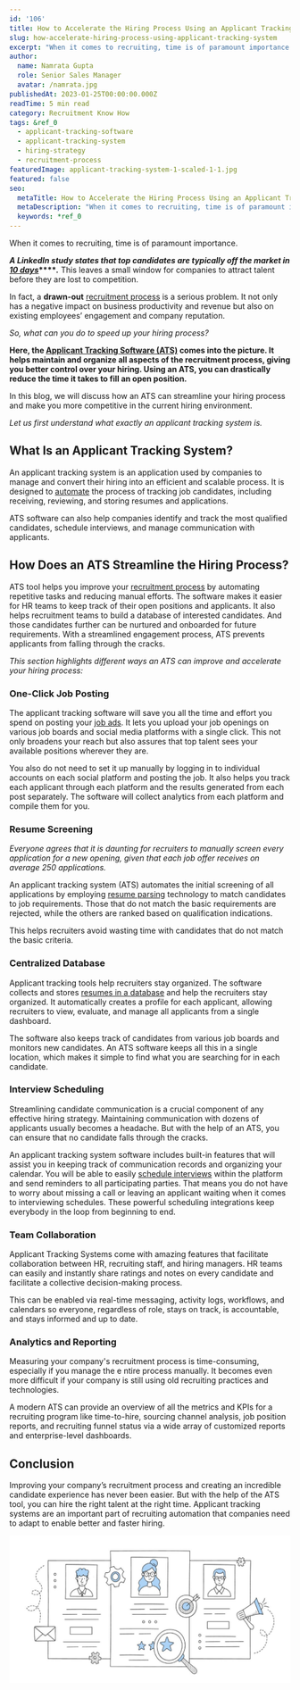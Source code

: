 ```yaml
---
id: '106'
title: How to Accelerate the Hiring Process Using an Applicant Tracking System?
slug: how-accelerate-hiring-process-using-applicant-tracking-system
excerpt: "When it comes to recruiting, time is of paramount importance.\n\n**_A LinkedIn study states that\_top candidates\_are typically off the market in_** **_[10 days](https://www.linkedin.com/pulse/top-100-hi..."
author:
  name: Namrata Gupta
  role: Senior Sales Manager
  avatar: /namrata.jpg
publishedAt: 2023-01-25T00:00:00.000Z
readTime: 5 min read
category: Recruitment Know How
tags: &ref_0
  - applicant-tracking-software
  - applicant-tracking-system
  - hiring-strategy
  - recruitment-process
featuredImage: applicant-tracking-system-1-scaled-1-1.jpg
featured: false
seo:
  metaTitle: How to Accelerate the Hiring Process Using an Applicant Tracking System?
  metaDescription: "When it comes to recruiting, time is of paramount importance.\n\n**_A LinkedIn study states that\_top candidates\_are typically off the market in_** **_[10 days](https://www.linkedin.com/pulse/top-100-hi..."
  keywords: *ref_0
---
```


When it comes to recruiting, time is of paramount importance.

**_A LinkedIn study states that top candidates are typically off the market in_** **_[10 days](https://www.linkedin.com/pulse/top-100-hiring-statistics-2022-rinku-thakkar/)_****_._** This leaves a small window for companies to attract talent before they are lost to competition.

<!--more-->

In fact, a **drawn-out** [recruitment process](https://www.thetalentpool.ai/blogs/how-to-improve-your-existing-talent-sourcing-strategy) is a serious problem. It not only has a negative impact on business productivity and revenue but also on existing employees’ engagement and company reputation.

_So, what can you do to speed up your hiring process?_

**Here, the [Applicant Tracking Software (ATS)](https://www.thetalentpool.ai/applicant-tracking-software) comes into the picture. It helps maintain and organize all aspects of the recruitment process, giving you better control over your hiring. Using an ATS, you can drastically reduce the time it takes to fill an open position.**

In this blog, we will discuss how an ATS can streamline your hiring process and make you more competitive in the current hiring environment.

_Let us first understand what exactly an applicant tracking system is._

## **What Is an Applicant Tracking System?**

An applicant tracking system is an application used by companies to manage and convert their hiring into an efficient and scalable process. It is designed to [automate](https://www.thetalentpool.ai/blogs/11-ways-recruitment-automation-reshape-recruiting-process) the process of tracking job candidates, including receiving, reviewing, and storing resumes and applications.

ATS software can also help companies identify and track the most qualified candidates, schedule interviews, and manage communication with applicants.

## **How Does an ATS Streamline the Hiring Process?**

ATS tool helps you improve your [recruitment process](https://www.thetalentpool.ai/end-to-end-recruitment-process-lifecycle) by automating repetitive tasks and reducing manual efforts. The software makes it easier for HR teams to keep track of their open positions and applicants. It also helps recruitment teams to build a database of interested candidates. And those candidates further can be nurtured and onboarded for future requirements. With a streamlined engagement process, ATS prevents applicants from falling through the cracks.

_This section highlights different ways an ATS can improve and accelerate your hiring process:_

### **One-Click Job Posting**

The applicant tracking software will save you all the time and effort you spend on posting your [job ads](https://www.thetalentpool.ai/blogs/how-to-create-job-ads-that-attract-the-right-talent). It lets you upload your job openings on various job boards and social media platforms with a single click. This not only broadens your reach but also assures that top talent sees your available positions wherever they are.

You also do not need to set it up manually by logging in to individual accounts on each social platform and posting the job. It also helps you track each applicant through each platform and the results generated from each post separately. The software will collect analytics from each platform and compile them for you.

### **Resume Screening**

_Everyone agrees that it is daunting for recruiters to manually screen every application for a new opening, given that each job offer receives on average 250 applications._

An applicant tracking system (ATS) automates the initial screening of all applications by employing [resume parsing](https://www.thetalentpool.ai/blogs/what-is-resume-parsing-do-you-need-it) technology to match candidates to job requirements. Those that do not match the basic requirements are rejected, while the others are ranked based on qualification indications.

This helps recruiters avoid wasting time with candidates that do not match the basic criteria.

### **Centralized Database**

Applicant tracking tools help recruiters stay organized. The software collects and stores [resumes in a database](https://www.thetalentpool.ai/candidate-database-management) and help the recruiters stay organized. It automatically creates a profile for each applicant, allowing recruiters to view, evaluate, and manage all applicants from a single dashboard.

The software also keeps track of candidates from various job boards and monitors new candidates. An ATS software keeps all this in a single location, which makes it simple to find what you are searching for in each candidate.

### **Interview Scheduling**

Streamlining candidate communication is a crucial component of any effective hiring strategy. Maintaining communication with dozens of applicants usually becomes a headache. But with the help of an ATS, you can ensure that no candidate falls through the cracks.

An applicant tracking system software includes built-in features that will assist you in keeping track of communication records and organizing your calendar. You will be able to easily [schedule interviews](https://www.thetalentpool.ai/interview-management-software) within the platform and send reminders to all participating parties. That means you do not have to worry about missing a call or leaving an applicant waiting when it comes to interviewing schedules. These powerful scheduling integrations keep everybody in the loop from beginning to end.

### **Team Collaboration**

Applicant Tracking Systems come with amazing features that facilitate collaboration between HR, recruiting staff, and hiring managers. HR teams can easily and instantly share ratings and notes on every candidate and facilitate a collective decision-making process.

This can be enabled via real-time messaging, activity logs, workflows, and calendars so everyone, regardless of role, stays on track, is accountable, and stays informed and up to date.

### **Analytics and Reporting**

Measuring your company's recruitment process is time-consuming, especially if you manage the e ntire process manually. It becomes even more difficult if your company is still using old recruiting practices and technologies.

A modern ATS can provide an overview of all the metrics and KPIs for a recruiting program like time-to-hire, sourcing channel analysis, job position reports, and recruiting funnel status via a wide array of customized reports and enterprise-level dashboards.

## **Conclusion**

Improving your company’s recruitment process and creating an incredible candidate experience has never been easier. But with the help of the ATS tool, you can hire the right talent at the right time. Applicant tracking systems are an important part of recruiting automation that companies need to adapt to enable better and faster hiring.

![applicant-tracking-system](images/applicant-tracking-system-1-scaled-1-1-1024x536.jpg)
